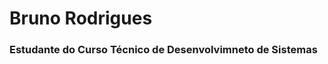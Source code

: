 # Bruno Rodrigues

### Estudante do Curso Técnico de Desenvolvimneto de Sistemas
<!--
**BrunoRodrigues1009xd/BrunoRodrigues1009xd** is a ✨ _special_ ✨ repository because its `README.md` (this file) appears on your GitHub profile.

            <img src="https://cdn.jsdelivr.net/gh/devicons/devicon@latest/icons/argocd/argocd-plain.svg" />
          
Here are some ideas to get you started:

- 🔭 I’m currently working on ...
- 🌱 I’m currently learning ...
- 👯 I’m looking to collaborate on ...
- 🤔 I’m looking for help with ...
- 💬 Ask me about ...
- 📫 How to reach me: ...
- 😄 Pronouns: ...
- ⚡ Fun fact: ...
-->

